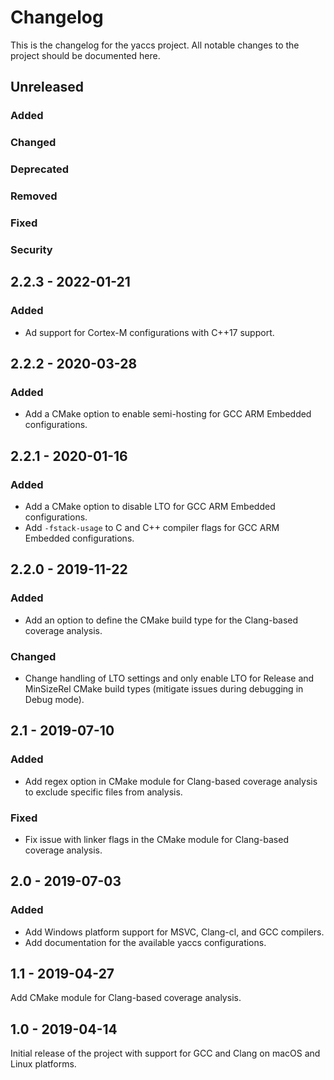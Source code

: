 # Changelog
This is the changelog for the yaccs project. All notable changes to the project should be documented here.


## Unreleased
### Added
### Changed
### Deprecated
### Removed
### Fixed
### Security


## 2.2.3 - 2022-01-21

### Added
- Ad support for Cortex-M configurations with C++17 support.


## 2.2.2 - 2020-03-28

### Added
- Add a CMake option to enable semi-hosting for GCC ARM Embedded configurations.


## 2.2.1 - 2020-01-16

### Added
- Add a CMake option to disable LTO for GCC ARM Embedded configurations.
- Add `-fstack-usage` to C and C++ compiler flags for GCC ARM Embedded configurations.


## 2.2.0 - 2019-11-22

### Added
- Add an option to define the CMake build type for the Clang-based coverage analysis.

### Changed
- Change handling of LTO settings and only enable LTO for Release and MinSizeRel CMake build types (mitigate issues during debugging in Debug mode).


## 2.1 - 2019-07-10

### Added
- Add regex option in CMake module for Clang-based coverage analysis to exclude specific files from analysis.

### Fixed
- Fix issue with linker flags in the CMake module for Clang-based coverage analysis.


## 2.0 - 2019-07-03

### Added
- Add Windows platform support for MSVC, Clang-cl, and GCC compilers.
- Add documentation for the available yaccs configurations.


## 1.1 - 2019-04-27
Add CMake module for Clang-based coverage analysis.


## 1.0 - 2019-04-14
Initial release of the project with support for GCC and Clang on macOS and Linux platforms.
